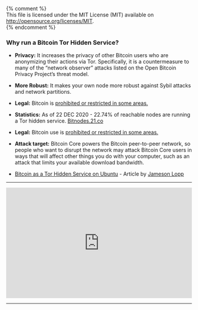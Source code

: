 {% comment %}	
This file is licensed under the MIT License (MIT) available on
http://opensource.org/licenses/MIT.		
{% endcomment %}	

### Why run a Bitcoin Tor Hidden Service?

* **Privacy:** It increases the privacy of other Bitcoin users who are anonymizing their actions via Tor. Specifically, it is a countermeasure to many of the “network observer” attacks listed on the Open Bitcoin Privacy Project’s threat model.

* **More Robust:** It makes your own node more robust against Sybil attacks and network partitions.

* **Legal:** Bitcoin is [prohibited or restricted in some
  areas.](https://en.wikipedia.org/wiki/Legality_of_bitcoin_by_country)

* **Statistics:** As of 22 DEC 2020 - 22.74% of reachable nodes are running a Tor hidden service. [Bitnodes.21.co](https://bitnodes.io/nodes/?q=Tor%20network)

* **Legal:** Bitcoin use is [prohibited or restricted in some
  areas.](https://en.wikipedia.org/wiki/Legality_of_bitcoin_by_country)

* **Attack target:** Bitcoin Core powers the Bitcoin peer-to-peer network, so people who want to disrupt the network may attack Bitcoin Core users in ways that will affect other things you do with your computer, such as an attack that limits your available download bandwidth.

- [Bitcoin as a Tor Hidden Service on Ubuntu](https://blog.lopp.net/how-to-run-bitcoin-as-a-tor-hidden-service-on-ubuntu/) - Article by [Jameson Lopp](https://twitter.com/Lopp)


---

<center>

<iframe width="100%" height="300em" src="https://www.youtube.com/embed/ak_u5d0onJs" frameborder="0" allow="accelerometer; autoplay; clipboard-write; encrypted-media; gyroscope; picture-in-picture" allowfullscreen></iframe>

</center>

---
